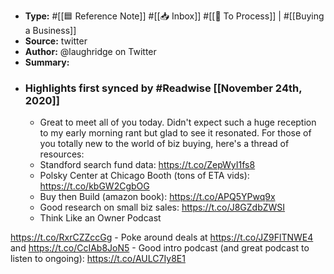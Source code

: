 - **Type:** #[[🟦 Reference Note]] #[[📥 Inbox]] #[[📝 To Process]] | #[[Buying a Business]]
- **Source:**  twitter
- **Author:** @laughridge on Twitter
- **Summary:**
- ### Highlights first synced by #Readwise [[November 24th, 2020]]
    - Great to meet all of you today.  Didn't expect such a huge reception to my early morning rant but glad to see it resonated.  For those of you totally new to the world of biz buying, here's a thread of resources: 
    - Standford search fund data: https://t.co/ZepWyI1fs8 
    - Polsky Center at Chicago Booth (tons of ETA vids):  https://t.co/kbGW2CgbOG 
    - Buy then Build (amazon book):  https://t.co/APQ5YPwq9x 
    - Good research on small biz sales:  https://t.co/J8GZdbZWSI 
    - Think Like an Owner Podcast

https://t.co/RxrCZZccGg 
    - Poke around deals at https://t.co/JZ9FlTNWE4 and https://t.co/CcIAb8JoN5 
    - Good intro podcast (and great podcast to listen to ongoing):  https://t.co/AULC7Iy8E1 
